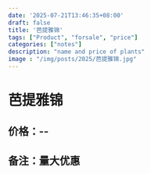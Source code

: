 ```yaml
---
date: '2025-07-21T13:46:35+08:00'
draft: false
title: '芭提雅锦'
tags: ["Product", "forsale", "price"]
categories: ["notes"]
description: "name and price of plants"
image : "/img/posts/2025/芭提雅锦.jpg"
---
```


# 芭提雅锦

## 价格：--

## 备注：量大优惠